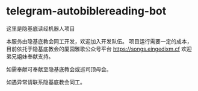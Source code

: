 # telegram-autobiblereading-bot

这里是隐基底读经机器人项目

本服务由隐基底教会同工开发，欢迎加入开发队伍。
项目运行需要一定的成本，目前依托于隐基底教会的厦园雅歌公众号平台 https://songs.eingedixm.cf 欢迎弟兄姐妹奉献支持。

如需奉献可奉献至隐基底教会或巡司顶母会。

如遇异常请联系隐基底教会同工。

